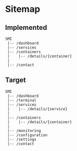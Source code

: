 # Sitemap

## Implemented

```plain
SMI
 |-- /dashboard
 |-- /services
 |-- /containers
 |    |-- /details/{container}
 |
 |-- /contact
```

## Target
```plain
SMI
 |-- /dashboard
 |-- /terminal
 |-- /services
 |    |-- /details/{service}
 |
 |-- /containers
 |    |-- /details/{container}
 |
 |-- /monitoring
 |-- /configuration
 |-- /settings
 |-- /contact
```